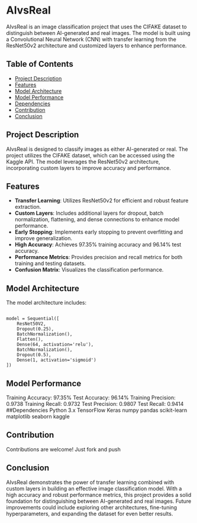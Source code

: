 # AIvsReal

AIvsReal is an image classification project that uses the CIFAKE dataset to distinguish between AI-generated and real images. The model is built using a Convolutional Neural Network (CNN) with transfer learning from the ResNet50v2 architecture and customized layers to enhance performance.

## Table of Contents
- [Project Description](#project-description)
- [Features](#features)
- [Model Architecture](#model-architecture)
- [Model Performance](#model-performance)
- [Dependencies](#dependencies)
- [Contribution](#contribution)
- [Conclusion](#conclusion)

## Project Description

AIvsReal is designed to classify images as either AI-generated or real. The project utilizes the CIFAKE dataset, which can be accessed using the Kaggle API. The model leverages the ResNet50v2 architecture, incorporating custom layers to improve accuracy and performance.

## Features

- **Transfer Learning**: Utilizes ResNet50v2 for efficient and robust feature extraction.
- **Custom Layers**: Includes additional layers for dropout, batch normalization, flattening, and dense connections to enhance model performance.
- **Early Stopping**: Implements early stopping to prevent overfitting and improve generalization.
- **High Accuracy**: Achieves 97.35% training accuracy and 96.14% test accuracy.
- **Performance Metrics**: Provides precision and recall metrics for both training and testing datasets.
- **Confusion Matrix**: Visualizes the classification performance.

## Model Architecture

The model architecture includes:

```

model = Sequential([
    ResNet50V2,
    Dropout(0.25),
    BatchNormalization(),
    Flatten(),
    Dense(64, activation='relu'),
    BatchNormalization(),
    Dropout(0.5),
    Dense(1, activation='sigmoid')
])

```
## Model Performance
Training Accuracy: 97.35%
Test Accuracy: 96.14%
Training Precision: 0.9738
Training Recall: 0.9732
Test Precision: 0.9807
Test Recall: 0.9414
##Dependencies
Python 3.x
TensorFlow
Keras
numpy
pandas
scikit-learn
matplotlib
seaborn
kaggle
## Contribution
Contributions are welcome! Just fork and push




## Conclusion
AIvsReal demonstrates the power of transfer learning combined with custom layers in building an effective image classification model. With a high accuracy and robust performance metrics, this project provides a solid foundation for distinguishing between AI-generated and real images. Future improvements could include exploring other architectures, fine-tuning hyperparameters, and expanding the dataset for even better results.

